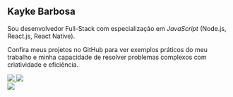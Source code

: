 ## Kayke Barbosa

Sou desenvolvedor Full-Stack com especialização em _JavaScript_ (Node.js, React.js, React Native). <br/>

Confira meus projetos no GitHub para ver exemplos práticos do meu trabalho e minha capacidade de resolver problemas complexos com criatividade e eficiência. 

<a href="https://instagram.com/kaykee_bl?igshid=ZDdkNTZiNTM=" target="_blank">
  <img src="https://img.shields.io/badge/-Instagram-%233B8B5D?style=for-the-badge&logo=instagram&logoColor=white">
</a>
<a href="mailto:kaykeloiola@gmail.com">
  <img src="https://img.shields.io/badge/-Gmail-%233B8B5D?style=for-the-badge&logo=gmail&logoColor=white">
</a>
<br />
<a href="https://www.linkedin.com/in/kayke-barbosa-loiola-15a96023a" target="_blank">
  <img src="https://img.shields.io/badge/-LinkedIn-%233B8B5D?style=for-the-badge&logo=linkedin&logoColor=white">
</a>
